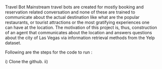 Travel Bot
Mainstream travel bots are created for mostly booking and reservation related conversation and none of these are trained
to communicate about the actual destination like what are the popular restaurants, or tourist attractions or the most gratifying experiences one can have at the location. The motivation of this project is, thus, construction of an agent that communicates about the location and answers questions about the city of Las Vegas via information retrieval methods from the Yelp dataset.

Following are the steps for the code to run :

i) Clone the github.
ii)
